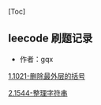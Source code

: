 [Toc]

## leecode  刷题记录 

* 作者：gqx

[1.1021-删除最外层的括号](https://github.com/1741493004/leecode/blob/main/数据结构/栈/1021删除最外层的括号.md)

[2.1544-整理字符串](https://github.com/1741493004/leecode/blob/main/数据结构/栈/1544整理字符串.md)

